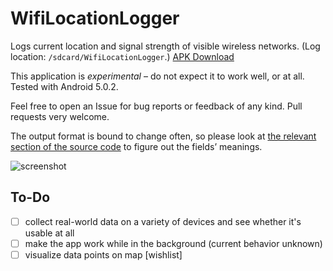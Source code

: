 # WifiLocationLogger

Logs current location and signal strength of visible wireless networks. (Log location: `/sdcard/WifiLocationLogger`.) [APK Download](https://github.com/tjanson/WifiLocationLogger/releases)

This application is *experimental* – do not expect it to work well, or at all. Tested with Android 5.0.2.

Feel free to open an Issue for bug reports or feedback of any kind.
Pull requests very welcome.

The output format is bound to change often, so please look at [the relevant section of the source code](https://github.com/tjanson/WifiLocationLogger/blob/master/app/src/main/java/com/tomjanson/wifilocationlogger/WifiBroadcastReceiver.java#L72-L84) to figure out the fields’ meanings.

![screenshot](https://raw.githubusercontent.com/tjanson/WifiLocationLogger/master/other/screenshot.small.png)

## To-Do

- [ ] collect real-world data on a variety of devices and see whether it's usable at all
- [ ] make the app work while in the background (current behavior unknown)
- [ ] visualize data points on map [wishlist]
